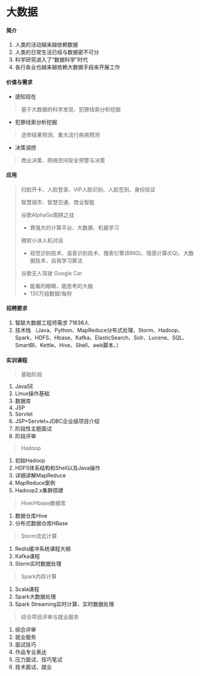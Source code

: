 # 大数据

#### 简介

1. 人类的活动越来越依赖数据
2. 人类的日常生活已经与数据密不可分
3. 科学研究进入了“数据科学”时代
4. 各行各业也越来越依赖大数据手段来开展工作

#### 价值与需求

- 感知现在

> 基于大数据的科学发现、犯罪线索分析挖掘

- 犯罪线索分析挖掘

> 选举结果预测、重大流行疾病预测

- 决策调控

> 商业决策、网络空间安全预警与决策

#### 应用

> 扫脸开卡、人脸登录、VIP人脸识别、人脸签到、身份验证
>
> 智慧城市、智慧交通、商业智能
>
> 谷歌AIphaGo围棋之战
>
> - 靠强大的计算平台、大数据、机器学习
>
> 微软小冰人机对话
>
> * 视觉识别技术、语音识别技术、搜索引擎(BING)、情感计算(EQ)、大数据技术、自我学习算法
>
> 谷歌无人驾驶 Google Car
>
> - 能看的眼睛、能思考的大脑
> - 130万组数据/每秒 

#### 招聘要求

1. 智联大数据工程师需求 71836人
2. 技术栈 （Java、Python、MapReduce分布式处理、Storm、Hadoop、Spark、HDFS、Hbase、Kafka、ElasticSearch、Solr、Lucene、SQL、SmartBI、Kettle、Hive、Shell、awk脚本、）



#### 实训课程

> 基础阶段

1. JavaSE
2. Linux操作基础
3. 数据库
4. JSP
5. Servlet
6. JSP+Servlet+JDBC企业级项目介绍
7. 阶段性主题面试
8. 阶段评审

> Hadoop

1. 初始Hadoop
2. HDFS体系结构和Shell以及Java操作
3. 详细讲解MapReduce
4. MapReduce案例
5. Hadoop2.x集群搭建

> Hive/Hbase数据库

1. 数据仓库Hive
2. 分布式数据仓库HBase

> Storm流式计算

1. Redis缓冲系统课程大纲
2. Kafka课程
3. Storm实时数据处理

> Spark内存计算

1. Scala课程
2. Spark大数据处理
3. Spark Streaming实时计算、实时数据处理

> 综合项目评审与就业服务

1. 综合评审
2. 就业服务
3. 面试技巧
4. 作品专业表达
5. 压力面试、技巧笔试
6. 技术面试、就业





